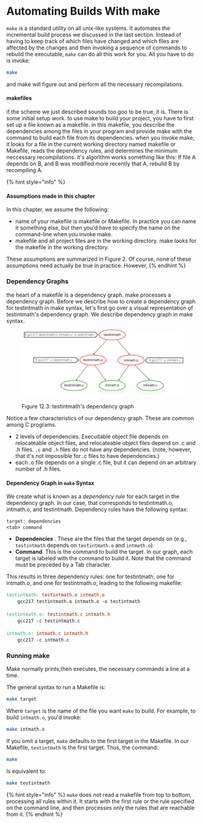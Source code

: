 # Automating Builds With make

`make` is a standard utility on all unix-like systems. It automates the incremental build process we discussed in the last section. Instead of having to keep track of which files have changed and which files are affected by the changes and then invoking a sequence of commands to rebuild the executable, `make` can do all this work for you. All you have to do is invoke:

```bash
make
```

and make will figure out and perform all the necessary recompilations.&#x20;

#### makefiles

if the scheme we just described sounds too goo to be true, it is. There is some initial setup work. to use make to build your project, you have to first set up a file known as a makefile. in this makefile, you describe the dependencies among the files in your program and provide make with the command to build each file from its dependencies. when you invoke make, it looks for a file in the current working directory named makefile or Makefile, reads the dependency rules, and determines the minimum neccessary recompilations. it's algorithm works something like this: If file A depends on B, and B was modified more recently that A, rebuild B by recompiling A.&#x20;

{% hint style="info" %}
#### Assumptions made in this chapter

In this chapter, we assume the following:

* name of your makefile is makefile or Makefile. In practice you can name it something else, but then you'd have to specify the name on the command-line when you invoke make.&#x20;
* makefile and all project files are in the working directory. make looks for the makefile in the working directory.&#x20;

These assumptions are summarized in Figure 2. Of course, none of these assumptions need actually be true in practice. However,&#x20;
{% endhint %}

### Dependency Graphs

the heart of a makefile is a dependency graph. make processes a dependency graph. Before we describe how to create a dependency graph for testintmath in make syntax, let's first go over a visual representation of testintmath's dependency graph. We describe dependency graph in make syntax.&#x20;

<figure><img src="../.gitbook/assets/Group 125 (1).png" alt="" width="563"><figcaption><p>Figure 12.3: testintmath's dependency graph</p></figcaption></figure>

Notice a few characteristics of our dependency graph. These are common among C programs.

* 2 levels of dependencies. Execuitable object file depends on relocateable object files, and relocateable object files depend on .c and .h files. `.c` and `.h` files do not have any dependencies. (note, however, that it's not impossible for .c files to have dependencies.)&#x20;
* each .o file depends on a single .c file, but it can depend on an arbitrary number of .h files.&#x20;

#### Dependency Graph in `make` Syntax

We create what is known as a _dependency rule_ for each target in the dependency graph. In our case, that corresponds to testintmath.o, intmath.o, and testintmath. Dependency rules have the following syntax:

```
target: dependencies
<tab> command
```

* **Dependencies** . These are the files that the target depends on (e.g., `testintmath` depends on `testintmath.o` and `intmath.o`).
* **Command**. This is the command to build the target. In our graph, each target is labeled with the command to build it. Note that the command must be preceded by a Tab character.

This results in three dependency rules: one for testintmath, one for intmath.o, and one for testintmath.o, leading to the following makefile:

```makefile
testintmath: testintmath.o intmath.o
    gcc217 testintmath.o intmath.o -o testintmath

testintmath.o: testintmath.c intmath.h
    gcc217 -c testintmath.c

intmath.o: intmath.c intmath.h
    gcc217 -c intmath.c
```

### Running make

Make normally prints,then executes, the necessary commands a line at a time.

The general syntax to run a Makefile is:

```bash
make target
```

Where `target` is the name of the file you want `make` to build. For example, to build `intmath.o`, you'd invoke:

```bash
make intmath.o
```

If you omit a target, `make` defaults to the first target in the Makefile. In our Makefile, `testintmath` is the first target. Thus, the command:

```bash
make
```

Is equivalent to:

```bash
make testintmath
```

{% hint style="info" %}
`make` does not read a makefile from top to bottom, processing all rules within it. It starts with the first rule or the rule specified on the command line, and then processes only the rules that are reachable from it.
{% endhint %}
